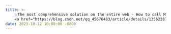 ```yaml
---
title: >-
    💥The most comprehensive solution on the entire web - How to call MATLAB programs in a Python environment.
    <a href="https://blog.csdn.net/qq_45676483/article/details/135622875?spm=1001.2014.3001.5502">Link <i class="fas fa-angle-double-right"></i></a>
date: 2023-10-12 10:00:00 -0800
---
```

